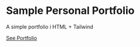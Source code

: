 # Sample Personal Portfolio
A simple portfolio i HTML +  Tailwind


[See Portfolio](https://profile-alpha-sepia.vercel.app/)